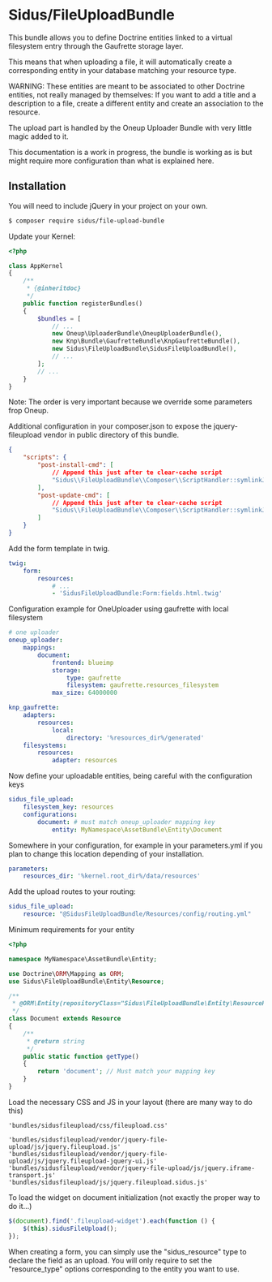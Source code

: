 Sidus/FileUploadBundle
===========

This bundle allows you to define Doctrine entities linked to a virtual filesystem entry
through the Gaufrette storage layer.

This means that when uploading a file, it will automatically create a corresponding entity
in your database matching your resource type.

WARNING: These entities are meant to be associated to other Doctrine entities, not really
managed by themselves: If you want to add a title and a description to a file, create a
different entity and create an association to the resource.

The upload part is handled by the Oneup Uploader Bundle with very little magic added to it.

This documentation is a work in progress, the bundle is working as is but might require more
configuration than what is explained here.

## Installation

You will need to include jQuery in your project on your own.

```bash
$ composer require sidus/file-upload-bundle
```

Update your Kernel:

```php
<?php

class AppKernel
{
    /**
     * {@inheritdoc}
     */
    public function registerBundles()
    {
        $bundles = [
            // ...
            new Oneup\UploaderBundle\OneupUploaderBundle(),
            new Knp\Bundle\GaufretteBundle\KnpGaufretteBundle(),
            new Sidus\FileUploadBundle\SidusFileUploadBundle(),
            // ...
        ];
        // ...
    }
}
```
Note: The order is very important because we override some parameters frop Oneup.

Additional configuration in your composer.json to expose the jquery-fileupload vendor in
public directory of this bundle.

```json
{
    "scripts": {
        "post-install-cmd": [
            // Append this just after te clear-cache script
            "Sidus\\FileUploadBundle\\Composer\\ScriptHandler::symlinkJQueryFileUpload"
        ],
        "post-update-cmd": [
            // Append this just after te clear-cache script
            "Sidus\\FileUploadBundle\\Composer\\ScriptHandler::symlinkJQueryFileUpload"
        ]
    }
}

```

Add the form template in twig.

```yml
twig:
    form:
        resources:
            # ...
            - 'SidusFileUploadBundle:Form:fields.html.twig'
```

Configuration example for OneUploader using gaufrette with local filesystem

```yml
# one uploader
oneup_uploader:
    mappings:
        document:
            frontend: blueimp
            storage:
                type: gaufrette
                filesystem: gaufrette.resources_filesystem
            max_size: 64000000

knp_gaufrette:
    adapters:
        resources:
            local:
                directory: '%resources_dir%/generated'
    filesystems:
        resources:
            adapter: resources
```

Now define your uploadable entities, being careful with the configuration keys

```yml
sidus_file_upload:
    filesystem_key: resources
    configurations:
        document: # must match oneup_uploader mapping key
            entity: MyNamespace\AssetBundle\Entity\Document

```

Somewhere in your configuration, for example in your parameters.yml if you plan to
change this location depending of your installation.

```yml
parameters:
    resources_dir: '%kernel.root_dir%/data/resources'
```

Add the upload routes to your routing:

```yml
sidus_file_upload:
    resource: "@SidusFileUploadBundle/Resources/config/routing.yml"
```

Minimum requirements for your entity

```php
<?php

namespace MyNamespace\AssetBundle\Entity;

use Doctrine\ORM\Mapping as ORM;
use Sidus\FileUploadBundle\Entity\Resource;

/**
 * @ORM\Entity(repositoryClass="Sidus\FileUploadBundle\Entity\ResourceRepository")
 */
class Document extends Resource
{
    /**
     * @return string
     */
    public static function getType()
    {
        return 'document'; // Must match your mapping key
    }
}
```

Load the necessary CSS and JS in your layout (there are many way to do this)

    'bundles/sidusfileupload/css/fileupload.css'

    'bundles/sidusfileupload/vendor/jquery-file-upload/js/jquery.fileupload.js'
    'bundles/sidusfileupload/vendor/jquery-file-upload/js/jquery.fileupload-jquery-ui.js'
    'bundles/sidusfileupload/vendor/jquery-file-upload/js/jquery.iframe-transport.js'
    'bundles/sidusfileupload/js/jquery.fileupload.sidus.js'


To load the widget on document initialization (not exactly the proper way to do it...)

```js
$(document).find('.fileupload-widget').each(function () {
    $(this).sidusFileUpload();
});
```

When creating a form, you can simply use the "sidus_resource" type to declare the field as an
upload. You will only require to set the "resource_type" options corresponding to the entity
you want to use.
